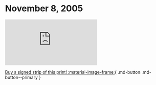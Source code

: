 # November 8, 2005

![](https://www.achewood.com/comic.php?date=11082005)

[Buy a signed strip of this print! :material-image-frame:](https://achewood-holiday-pop-up.myshopify.com/products/strip#11082005){ .md-button .md-button--primary }
